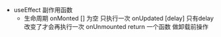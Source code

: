 - useEffect 副作用函数
    - 生命周期
        onMonted   [] 为空 只执行一次
        onUpdated  [delay] 只有delay 改变了才会再执行一次
        onUnmounted return 一个函数 做卸载前操作 